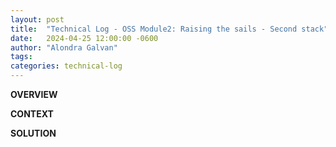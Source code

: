 ```yaml
---
layout: post
title:  "Technical Log - OSS Module2: Raising the sails - Second stack"
date:   2024-04-25 12:00:00 -0600
author: "Alondra Galvan"
tags:
categories: technical-log
---
```


**OVERVIEW**


**CONTEXT**



**SOLUTION**


